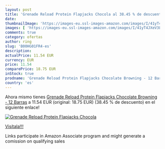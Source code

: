 ```yaml
---
layout: post
title: 'Grenade Reload Protein Flapjacks Chocola al 38.45 % de descuento'
date: 
thumbnailImage: 'https://images-eu.ssl-images-amazon.com/images/I/41yT4JXeV3L._SL200_.jpg'
images: [ 'https://images-eu.ssl-images-amazon.com/images/I/41yT4JXeV3L._SL200_.jpg' ]
comments: true
category: ofertas
author: ring
slug: 'B00HG01FR4-es'
description:
actualPrice: 11.54 EUR
currency: EUR
price: 11.54
comparePrice: 18.75 EUR
inStock: true
prodname: 'Grenade Reload Protein Flapjacks Chocolate Browning - 12 Barras'
country: 'es'
---
```


Ahora mismo tienes [Grenade Reload Protein Flapjacks Chocolate Browning - 12 Barras](https://www.amazon.es/dp/B00HG01FR4/?tag=tolees-21) a 11.54 EUR (original: 18.75 EUR) (38.45 %  de descuento) en el siguiente enlace!

[![Grenade Reload Protein Flapjacks Chocola](https://images-eu.ssl-images-amazon.com/images/I/41yT4JXeV3L._SL200_.jpg)](https://www.amazon.es/dp/B00HG01FR4/?tag=tolees-21)

[Visítala!!!](https://www.amazon.es/dp/B00HG01FR4/?tag=tolees-21)

Links participate in Amazon Associate program and might generate a comission on qualifying sales
